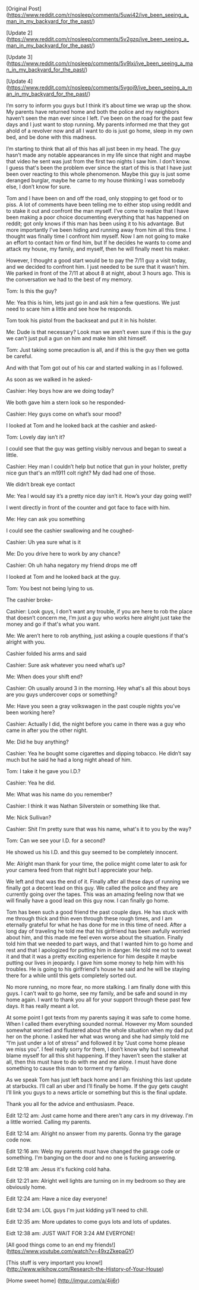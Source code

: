 [Original Post] (https://www.reddit.com/r/nosleep/comments/5uwi42/ive_been_seeing_a_man_in_my_backyard_for_the_past/)

[Update 2] (https://www.reddit.com/r/nosleep/comments/5v2gzq/ive_been_seeing_a_man_in_my_backyard_for_the_past/)

[Update 3] (https://www.reddit.com/r/nosleep/comments/5v9lxi/ive_been_seeing_a_man_in_my_backyard_for_the_past/)

[Update 4] (https://www.reddit.com/r/nosleep/comments/5vgoj9/ive_been_seeing_a_man_in_my_backyard_for_the_past/)

I’m sorry to inform you guys but I think it’s about time we wrap up the show. My parents have returned home and both the police and my neighbors haven’t seen the man ever since I left. I’ve been on the road for the past few days and I just want to stop running. My parents informed me that they got ahold of a revolver now and all I want to do is just go home, sleep in my own bed, and be done with this madness.

I’m starting to think that all of this has all just been in my head. The guy hasn’t made any notable appearances in my life since that night and maybe that video he sent was just from the first two nights I saw him. I don’t know. I guess that's been the problem ever since the start of this is that I have just been over reacting to this whole phenomenon. Maybe this guy is just some deranged burglar, maybe he came to my house thinking I was somebody else, I don’t know for sure.

Tom and I have been on and off the road, only stopping to get food or to piss. A lot of comments have been telling me to either stop using reddit and to stake it out and confront the man myself. I’ve come to realize that I have been making a poor choice documenting everything that has happened on reddit; got only knows if this man has been using it to his advantage. But more importantly I’ve been hiding and running away from him all this time. I thought was finally time I confront him myself. Now I am not going to make an effort to contact him or find him, but If he decides he wants to come and attack my house, my family, and myself, then he will finally meet his maker.

However, I thought a good start would be to pay the 7/11 guy a visit today, and we decided to confront him. I just needed to be sure that it wasn’t him. We parked in front of the 7/11 at about 8 at night, about 3 hours ago. This is the conversation we had to the best of my memory.

Tom: Is this the guy?

Me: Yea this is him, lets just go in and ask him a few questions. We just need to scare him a little and see how he responds.

Tom took his pistol from the backseat and put it in his holster.

Me: Dude is that necessary? Look man we aren’t even sure if this is the guy we can’t just pull a gun on him and make him shit himself.

Tom: Just taking some precaution is all, and if this is the guy then we gotta be careful.

And with that Tom got out of his car and started walking in as I followed.

As soon as we walked in he asked-

Cashier: Hey boys how are we doing today?

We both gave him a stern look so he responded-

Cashier: Hey guys come on what’s sour mood?

I looked at Tom and he looked back at the cashier and asked-

Tom: Lovely day isn’t it?

I could see that the guy was getting visibly nervous and began to sweat a little.

Cashier: Hey man I couldn’t help but notice that gun in your holster, pretty nice gun that's an m1911 colt right? My dad had one of those.

We didn’t break eye contact

Me: Yea I would say it’s a pretty nice day isn’t it. How’s your day going well?

I went directly in front of the counter and got face to face with him.

Me: Hey can ask you something

I could see the cashier swallowing and he coughed-

Cashier: Uh yea sure what is it

Me: Do you drive here to work by any chance?

Cashier: Oh uh haha negatory my friend drops me off

I looked at Tom and he looked back at the guy.

Tom: You best not being lying to us.

The cashier broke-

Cashier: Look guys, I don’t want any trouble, if you are here to rob the place that doesn’t concern me, I’m just a guy who works here alright just take the money and go if that's what you want.

Me: We aren’t here to rob anything, just asking a couple questions if that's alright with you.

Cashier folded his arms and said

Cashier: Sure ask whatever you need what’s up?

Me: When does your shift end?

Cashier: Oh usually around 3 in the morning. Hey what's all this about boys are you guys undercover cops or something?

Me: Have you seen a gray volkswagen in the past couple nights you’ve been working here?

Cashier: Actually I did, the night before you came in there was a guy who came in after you the other night.

Me: Did he buy anything?

Cashier: Yea he bought some cigarettes and dipping tobacco. He didn’t say much but he said he had a long night ahead of him.

Tom: I take it he gave you I.D.?

Cashier: Yea he did.

Me: What was his name do you remember?

Cashier: I think it was Nathan Silverstein or something like that.

Me: Nick Sullivan?

Cashier: Shit I’m pretty sure that was his name, what's it to you by the way?

Tom: Can we see your I.D. for a second?

He showed us his I.D. and this guy seemed to be completely innocent.

Me: Alright man thank for your time, the police might come later to ask for your camera feed from that night but I appreciate your help.

We left and that was the end of it. Finally after all these days of running we finally got a decent lead on this guy. We called the police and they are currently going over the tapes. This was an amazing feeling now that we will finally have a good lead on this guy now. I can finally go home.

Tom has been such a good friend the past couple days. He has stuck with me through thick and thin even through these rough times, and I am eternally grateful for what he has done for me in this time of need. After a long day of traveling he told me that his girlfriend has been awfully worried about him, and this made me feel even worse about the situation. Finally told him that we needed to part ways, and that I wanted him to go home and rest and that I apologized for putting him in danger. He told me not to sweat it and that it was a pretty exciting experience for him despite it maybe putting our lives in jeopardy. I gave him some money to help him with his troubles. He is going to his girlfriend's house he said and he will be staying there for a while until this gets completely sorted out.

No more running, no more fear, no more stalking. I am finally done with this guys. I can’t wait to go home, see my family, and be safe and sound in my home again. I want to thank you all for your support through these past few days. It has really meant a lot. 

At some point I got texts from my parents saying it was safe to come home. When I called them everything sounded normal. However my Mom sounded somewhat worried and flustered about the whole situation when my dad put her on the phone. I asked her what was wrong and she had simply told me “I’m just under a lot of stress” and followed it by “Just come home please we miss you”. I feel really sorry for them, I don’t know why but I somewhat blame myself for all this shit happening. If they haven’t seen the stalker at all, then this must have to do with me and me alone. I must have done something to cause this man to torment my family.

As we speak Tom has just left back home and I am finishing this last update at starbucks. I’ll call an uber and I’ll finally be home. If the guy gets caught I’ll link you guys to a news article or something but this is the final update. 

Thank you all for the advice and enthusiasm. Peace.

Edit 12:12 am: Just came home and there aren't any cars in my driveway. I'm a little worried. Calling my parents.

Edit 12:14 am: Alright no answer from my parents. Gonna try the garage code now.

Edit 12:16 am: Welp my parents must have changed the garage code or something. I'm banging on the door and no one is fucking answering.

Edit 12:18 am: Jesus it's fucking cold haha.

Edit 12:21 am: Alright well lights are turning on in my bedroom so they are obviously home.

Edit 12:24 am: Have a nice day everyone!

Edit 12:34 am: LOL guys I'm just kidding ya'll need to chill.

Edit 12:35 am: More updates to come guys lots and lots of updates.

Eidt 12:38 am: JUST WAIT FOR 3:24 AM EVERYONE!

[All good things come to an end my friends!] (https://www.youtube.com/watch?v=49xzZkepaGY)

[This stuff is very important you know!] (http://www.wikihow.com/Research-the-History-of-Your-House)

[Home sweet home] (http://imgur.com/a/4ij6r)